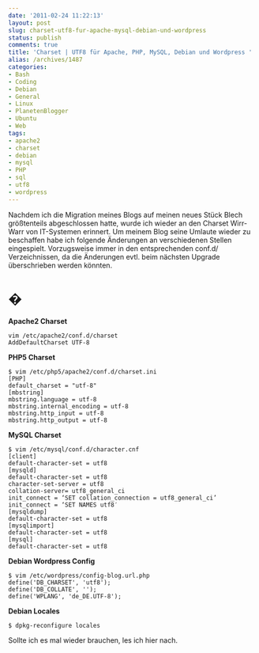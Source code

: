 ```yaml
---
date: '2011-02-24 11:22:13'
layout: post
slug: charset-utf8-fur-apache-mysql-debian-und-wordpress
status: publish
comments: true
title: 'Charset | UTF8 für Apache, PHP, MySQL, Debian und Wordpress '
alias: /archives/1487
categories:
- Bash
- Coding
- Debian
- General
- Linux
- PlanetenBlogger
- Ubuntu
- Web
tags:
- apache2
- charset
- debian
- mysql
- PHP
- sql
- utf8
- wordpress
---
```


Nachdem ich die Migration meines Blogs auf meinen neues Stück Blech größtenteils abgeschlossen hatte, wurde ich wieder an den Charset Wirr-Warr von IT-Systemen erinnert. Um meinem Blog seine Umlaute wieder zu beschaffen habe ich folgende Änderungen an verschiedenen Stellen eingespielt. Vorzugsweise immer in den entsprechenden conf.d/ Verzeichnissen, da die Änderungen evtl. beim nächsten Upgrade überschrieben werden könnten.



# �


**Apache2 Charset**
```
vim /etc/apache2/conf.d/charset
AddDefaultCharset UTF-8
```


**PHP5 Charset**
```
$ vim /etc/php5/apache2/conf.d/charset.ini
[PHP]
default_charset = "utf-8"
[mbstring]
mbstring.language = utf-8
mbstring.internal_encoding = utf-8
mbstring.http_input = utf-8
mbstring.http_output = utf-8
```


**MySQL Charset**
```
$ vim /etc/mysql/conf.d/character.cnf
[client]
default-character-set = utf8
[mysqld]
default-character-set = utf8
character-set-server = utf8
collation-server= utf8_general_ci
init_connect = ‘SET collation_connection = utf8_general_ci’
init_connect = ‘SET NAMES utf8′
[mysqldump]
default-character-set = utf8
[mysqlimport]
default-character-set = utf8
[mysql]
default-character-set = utf8
```


**Debian Wordpress Config**
```
$ vim /etc/wordpress/config-blog.url.php
define('DB_CHARSET', 'utf8');
define('DB_COLLATE', '');
define('WPLANG', 'de_DE.UTF-8');
```


**Debian Locales**
```
$ dpkg-reconfigure locales
```


Sollte ich es mal wieder brauchen, les ich hier nach.
